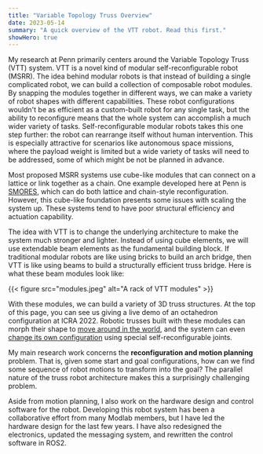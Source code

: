 ```yaml
---
title: "Variable Topology Truss Overview"
date: 2023-05-14
summary: "A quick overview of the VTT robot. Read this first."
showHero: true
---
```


My research at Penn primarily centers around the Variable Topology Truss (VTT) system.
VTT is a novel kind of modular self-reconfigurable robot (MSRR).
The idea behind modular robots is that instead of building a single complicated robot, we can build a collection of composable robot modules. 
By snapping the modules together in different ways, we can make a variety of robot shapes with different capabilities.
These robot configurations wouldn't be as efficient as a custom-built robot for any single task, but the ability to reconfigure means that the whole system can accomplish a much wider variety of tasks.
Self-reconfigurable modular robots takes this one step further: the robot can rearrange itself without human intervention.
This is especially attractive for scenarios like autonomous space missions, where the payload weight is limited but a wide variety of tasks will need to be addressed, some of which might be not be planned in advance.

Most proposed MSRR systems use cube-like modules that can connect on a lattice or link together as a chain.
One example developed here at Penn is [SMORES](https://www.modlabupenn.org/smores-ep/), which can do both lattice and chain-style reconfiguration.
However, this cube-like foundation presents some issues with scaling the system up.
These systems tend to have poor structural efficiency and actuation capability.
<!-- If you think about an arm constructed out of these homogeneous cube modules, as the arm gets longer the module at the shoulder will struggle to lift the whole arm.
This is why typical robot arms tend to have much larger actuators towards their base. -->

The idea with VTT is to change the underlying architecture to make the system much stronger and lighter.
Instead of using cube elements, we will use extendable beam elements as the fundamental building block.
If traditional modular robots are like using bricks to build an arch bridge, then VTT is like using beams to build a structurally efficient truss bridge.
Here is what these beam modules look like:

{{< figure src="modules.jpeg" alt="A rack of VTT modules" >}}

With these modules, we can build a variety of 3D truss structures.
At the top of this page, you can see us giving a live demo of an octahedron configuration at ICRA 2022.
Robotic trusses built with these modules can morph their shape to [move around in the world](https://youtu.be/AAJGrTAP9Gs), and the system can even [change its own configuration](https://www.modlabupenn.org/topological-reconfiguration-planning-for-a-variable-topology-truss/) using special self-reconfigurable joints.


My main research work concerns the **reconfiguration and motion planning** problem.
That is, given some start and goal configurations, how can we find some sequence of robot motions to transform into the goal?
The parallel nature of the truss robot architecture makes this a surprisingly challenging problem.

Aside from motion planning, I also work on the hardware design and control software for the robot.
Developing this robot system has been a collaborative effort from many Modlab members, but I have led the hardware design for the last few years.
I have also redesigned the electronics, updated the messaging system, and rewritten the control software in ROS2.
<!--These efforts have improved the robustness of the system to the point that we -->

